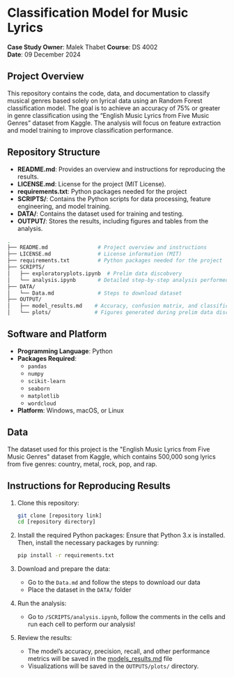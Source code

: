 # Classification Model for Music Lyrics

**Case Study Owner**: Malek Thabet
**Course**: DS 4002  
**Date**: 09 December 2024

## Project Overview

This repository contains the code, data, and documentation to classify musical genres based solely on lyrical data using an Random Forest classification model. The goal is to achieve an accuracy of 75% or greater in genre classification using the “English Music Lyrics from Five Music Genres” dataset from Kaggle. The analysis will focus on feature extraction and model training to improve classification performance.

## Repository Structure

- **README.md**: Provides an overview and instructions for reproducing the results.
- **LICENSE.md**: License for the project (MIT License).
- **requirements.txt**: Python packages needed for the project
- **SCRIPTS/**: Contains the Python scripts for data processing, feature engineering, and model training.
- **DATA/**: Contains the dataset used for training and testing.
- **OUTPUT/**: Stores the results, including figures and tables from the analysis.

```bash
.
├── README.md                # Project overview and instructions
├── LICENSE.md               # License information (MIT)
├── requirements.txt         # Python packages needed for the project
├── SCRIPTS/
│   ├── exploratoryplots.ipynb  # Prelim data discobvery
│   └── analysis.ipynb       # Detailed step-by-step analysis performed
├── DATA/
│   └── Data.md              # Steps to download dataset
├── OUTPUT/
│   ├── model_results.md    # Accuracy, confusion matrix, and classification report
│   └── plots/              # Figures generated during prelim data discovery
```

## Software and Platform

- **Programming Language**: Python
- **Packages Required**:
  - `pandas`
  - `numpy`
  - `scikit-learn`
  - `seaborn`
  - `matplotlib`
  - `wordcloud`
- **Platform**: Windows, macOS, or Linux

## Data

The dataset used for this project is the "English Music Lyrics from Five Music Genres" dataset from Kaggle, which contains 500,000 song lyrics from five genres: country, metal, rock, pop, and rap.

## Instructions for Reproducing Results

1. Clone this repository:

   ```bash
   git clone [repository link]
   cd [repository directory]
   ```

2. Install the required Python packages: Ensure that Python 3.x is installed. Then, install the necessary packages by running:
   ```bash
   pip install -r requirements.txt
   ```
3. Download and prepare the data:

   - Go to the `Data.md` and follow the steps to download our data
   - Place the dataset in the `DATA/` folder

4. Run the analysis:

   - Go to `/SCRIPTS/analysis.ipynb`, follow the comments in the cells and run each cell to perform our analysis!

5. Review the results:
   - The model’s accuracy, precision, recall, and other performance metrics will be saved in the [models_results.md](OUTPUTS/models_results.md) file
   - Visualizations will be saved in the `OUTPUTS/plots/` directory.
